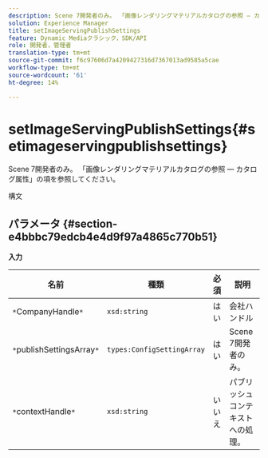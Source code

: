 ```yaml
---
description: Scene 7開発者のみ。 「画像レンダリングマテリアルカタログの参照 — カタログ属性」の項を参照してください。
solution: Experience Manager
title: setImageServingPublishSettings
feature: Dynamic Mediaクラシック，SDK/API
role: 開発者，管理者
translation-type: tm+mt
source-git-commit: f6c97606d7a4209427316d7367013ad9585a5cae
workflow-type: tm+mt
source-wordcount: '61'
ht-degree: 14%

---
```



# setImageServingPublishSettings{#setimageservingpublishsettings}

Scene 7開発者のみ。 「画像レンダリングマテリアルカタログの参照 — カタログ属性」の項を参照してください。

構文

## パラメータ {#section-e4bbbc79edcb4e4d9f97a4865c770b51}

**入力**

| 名前 | 種類 | 必須 | 説明 |
|---|---|---|---|
| `*`CompanyHandle`*` | `xsd:string` | はい | 会社ハンドル |
| `*`publishSettingsArray`*` | `types:ConfigSettingArray` | はい | Scene 7開発者のみ。 |
| `*`contextHandle`*` | `xsd:string` | いいえ | パブリッシュコンテキストへの処理。 |

